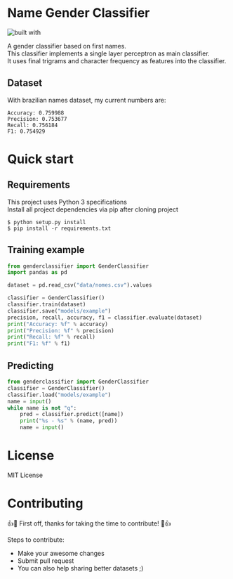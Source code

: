 # Name Gender Classifier  
![built with](https://img.shields.io/badge/Built%20with-Python%203-green.svg)

A gender classifier based on first names.  
This classifier implements a single layer perceptron as main classifier.  
It uses final trigrams and character frequency as features into the classifier.

## Dataset
With brazilian names dataset, my current numbers are:
```
Accuracy: 0.759988
Precision: 0.753677
Recall: 0.756184
F1: 0.754929
```

# Quick start
## Requirements
This project uses Python 3 specifications  
Install all project dependencies via pip after cloning project
```
$ python setup.py install
$ pip install -r requirements.txt
```
## Training example
```python
from genderclassifier import GenderClassifier
import pandas as pd

dataset = pd.read_csv("data/nomes.csv").values

classifier = GenderClassifier()
classifier.train(dataset)
classifier.save("models/example")
precision, recall, accuracy, f1 = classifier.evaluate(dataset)
print("Accuracy: %f" % accuracy)
print("Precision: %f" % precision)
print("Recall: %f" % recall)
print("F1: %f" % f1)
```

## Predicting
```python
from genderclassifier import GenderClassifier
classifier = GenderClassifier()
classifier.load("models/example")
name = input()
while name is not "q":
    pred = classifier.predict([name])
    print("%s - %s" % (name, pred))
    name = input()
```

# License
MIT License

# Contributing

:+1::tada: First off, thanks for taking the time to contribute! :tada::+1:

Steps to contribute:

- Make your awesome changes
- Submit pull request
- You can also help sharing better datasets ;)
